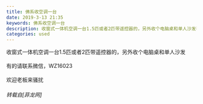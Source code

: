 ```yaml
---
title: 佛系收空调一台
date: 2019-3-13 21:35
keywords: 佛系收空调一台
description: 收窗式一体机空调一台1.5匹或者2匹带遥控器的，另外收个电脑桌和单人沙发有的请联系微信，WZ16023欢迎老板来骚扰
categories: used
---
```

<td class="t_f" id="postmessage_3219603">

收窗式一体机空调一台1.5匹或者2匹带遥控器的，另外收个电脑桌和单人沙发<br/>
<br/>
有的请联系微信，WZ16023<br/>
<br/>
欢迎老板来骚扰</td>
###### 转载自[菲龙网]
